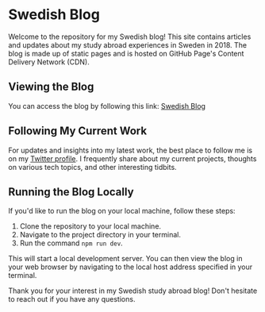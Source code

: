 # Swedish Blog

Welcome to the repository for my Swedish blog! This site contains articles and updates about my study abroad experiences in Sweden in 2018. The blog is made up of static pages and is hosted on GitHub Page's Content Delivery Network (CDN).

## Viewing the Blog

You can access the blog by following this link: [Swedish Blog](https://johnlk.github.io/Swedish-Blog)

## Following My Current Work

For updates and insights into my latest work, the best place to follow me is on my [Twitter profile](https://twitter.com/johnkuhn58). I frequently share about my current projects, thoughts on various tech topics, and other interesting tidbits.

## Running the Blog Locally

If you'd like to run the blog on your local machine, follow these steps:

1. Clone the repository to your local machine.
2. Navigate to the project directory in your terminal.
3. Run the command `npm run dev`.

This will start a local development server. You can then view the blog in your web browser by navigating to the local host address specified in your terminal.

Thank you for your interest in my Swedish study abroad blog! Don't hesitate to reach out if you have any questions.